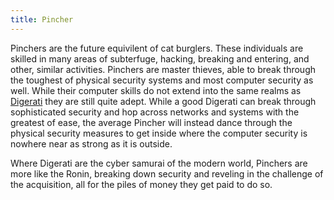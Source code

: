 ```yaml
---
title: Pincher
---
```


Pinchers are the future equivilent of cat burglers. These individuals
are skilled in many areas of subterfuge, hacking, breaking and entering,
and other, similar activities. Pinchers are master thieves, able to
break through the toughest of physical security systems and most
computer security as well. While their computer skills do not extend
into the same realms as [Digerati](../digerati) they are still
quite adept. While a good Digerati can break through sophisticated
security and hop across networks and systems with the greatest of ease,
the average Pincher will instead dance through the physical security
measures to get inside where the computer security is nowhere near as
strong as it is outside.

Where Digerati are the cyber samurai of the modern world, Pinchers are
more like the Ronin, breaking down security and reveling in the
challenge of the acquisition, all for the piles of money they get paid
to do so.

